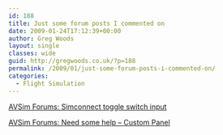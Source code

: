 ```yaml
---
id: 188
title: Just some forum posts I commented on
date: 2009-01-24T17:12:39+00:00
author: Greg Woods
layout: single
classes: wide
guid: http://gregwoods.co.uk/?p=188
permalink: /2009/01/just-some-forum-posts-i-commented-on/
categories:
  - Flight Simulation
---
```

[AVSim Forums: Simconnect toggle switch input](http://forums1.avsim.net/index.php?showtopic=224218&st=0&gopid=1531511&#entry1531511)

[AVSim Forums: Need some help &#8211; Custom Panel](http://forums1.avsim.net/index.php?showtopic=135487&st=0&p=1529952&#entry1529952)
